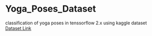 # Yoga_Poses_Dataset

classification of yoga poses in tenssorflow 2.x using  kaggle dataset<br/>
[Dataset Link](https://www.kaggle.com/niharika41298/yoga-poses-dataset)
